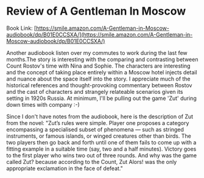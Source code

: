 
# Review of A Gentleman In Moscow
Book Link: [https://smile.amazon.com/A-Gentleman-in-Moscow-audiobook/dp/B01E0CCSXA/](https://smile.amazon.com/A-Gentleman-in-Moscow-audiobook/dp/B01E0CCSXA/)

Another audiobook listen over my commutes to work during the last few months.The story is interesting with the comparing and contrasting between Count Rostov's time with Nina and Sophie. The characters are interesting and the concept of taking place entirely within a Moscow hotel injects detail and nuance about the space itself into the story. I appreciate much of the historical references and thought-provoking commentary between Rostov and the cast of characters and strangely relateable scenarios given its setting in 1920s Russia. At minimum, I'll be pulling out the game 'Zut' during down times with company :-) 

Since I don't have notes from the audiobook, here is the description of Zut from the novel: 
"Zut’s rules were simple. Player one proposes a category encompassing a specialised subset of phenomena — such as stringed instruments, or famous islands, or winged creatures other than birds. The two players then go back and forth until one of them fails to come up with a fitting example in a suitable time (say, two and a half minutes). Victory goes to the first player who wins two out of three rounds. And why was the game called Zut? because according to the Count, Zut Alors! was the only appropriate exclamation in the face of defeat."
